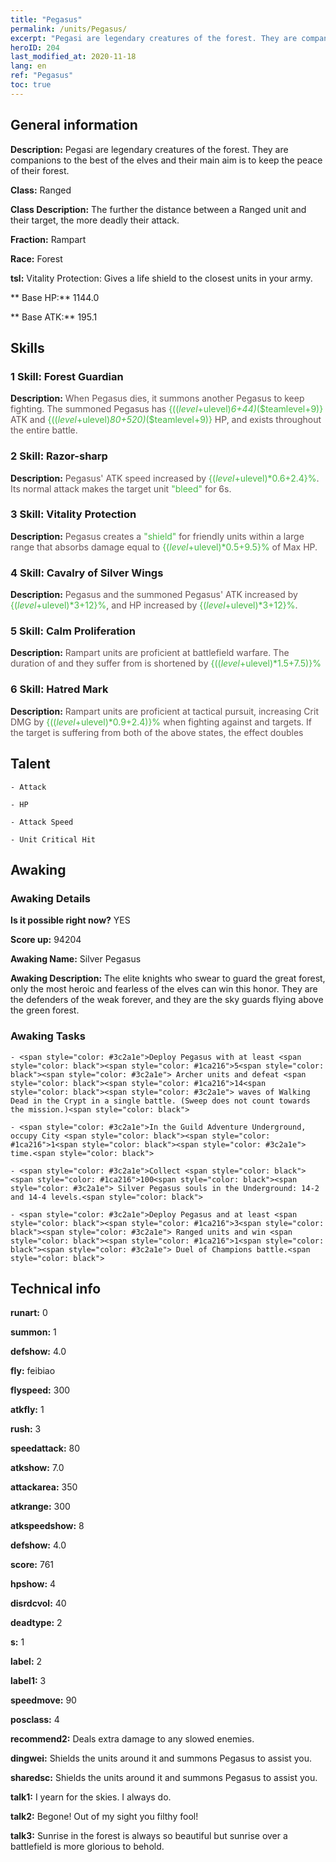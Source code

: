 ```yaml
---
title: "Pegasus"
permalink: /units/Pegasus/
excerpt: "Pegasi are legendary creatures of the forest. They are companions to the best of the elves and their main aim is to keep the peace of their forest."
heroID: 204
last_modified_at: 2020-11-18
lang: en
ref: "Pegasus"
toc: true
---
```

## General information
 **Description:** Pegasi are legendary creatures of the forest. They are companions to the best of the elves and their main aim is to keep the peace of their forest.

 **Class:** Ranged

 **Class Description:** The further the distance between a Ranged unit and their target, the more deadly their attack.

 **Fraction:** Rampart

 **Race:** Forest

 **tsl:** Vitality Protection: Gives a life shield to the closest units in your army.

 ** Base HP:** 1144.0

 ** Base ATK:** 195.1

## Skills
### 1 Skill: Forest Guardian
 **Description:** <span style="color: #645252">When Pegasus dies, it summons another Pegasus to keep fighting. The summoned Pegasus has <span style="color: black"><span style="color: #48b946">{(($level+$ulevel)*6+44)*($teamlevel+9)}<span style="color: black"><span style="color: #645252"> ATK and <span style="color: black"><span style="color: #48b946">{(($level+$ulevel)*80+520)*($teamlevel+9)}<span style="color: black"><span style="color: #645252"> HP, and exists throughout the entire battle.<span style="color: black">

### 2 Skill: Razor-sharp
 **Description:** <span style="color: #645252">Pegasus' ATK speed increased by <span style="color: black"><span style="color: #48b946">{($level+$ulevel)*0.6+2.4}%<span style="color: black"><span style="color: #645252">. Its normal attack makes the target unit <span style="color: black"><span style="color: #48b946">\"bleed\"<span style="color: black"><span style="color: #645252"> for 6s.<span style="color: black">

### 3 Skill: Vitality Protection
 **Description:** <span style="color: #645252">Pegasus creates a <span style="color: black"><span style="color: #48b946">\"shield\"<span style="color: black"><span style="color: #645252"> for friendly units within a large range that absorbs damage equal to <span style="color: black"><span style="color: #48b946">{($level+$ulevel)*0.5+9.5}%<span style="color: black"><span style="color: #645252"> of Max HP.<span style="color: black">

### 4 Skill: Cavalry of Silver Wings
 **Description:** <span style="color: #645252">Pegasus and the summoned Pegasus' ATK increased by <span style="color: black"><span style="color: #48b946">{($level+$ulevel)*3+12}%<span style="color: black"><span style="color: #645252">, and HP increased by <span style="color: black"><span style="color: #48b946">{($level+$ulevel)*3+12}%<span style="color: black"><span style="color: #645252">.<span style="color: black">

### 5 Skill: Calm Proliferation
 **Description:** <span style="color: #645252">Rampart units are proficient at battlefield warfare. The duration of <stun> and <petrification> they suffer from is shortened by <span style="color: black"><span style="color: #48b946">{(($level+$ulevel)*1.5+7.5)}%<span style="color: black"><span style="color: #645252"><span style="color: black">

### 6 Skill: Hatred Mark
 **Description:** <span style="color: #645252">Rampart units are proficient at tactical pursuit, increasing Crit DMG by <span style="color: black"><span style="color: #48b946">{(($level+$ulevel)*0.9+2.4)}%<span style="color: black"><span style="color: #645252"> when fighting against <Slow> and <Bleeding> targets. If the target is suffering from both of the above states, the effect doubles<span style="color: black">

## Talent
    - Attack

    - HP

    - Attack Speed

    - Unit Critical Hit

## Awaking
### Awaking Details
 **Is it possible right now?** YES

 **Score up:** 94204

 **Awaking Name:** Silver Pegasus

 **Awaking Description:** The elite knights who swear to guard the great forest, only the most heroic and fearless of the elves can win this honor. They are the defenders of the weak forever, and they are the sky guards flying above the green forest.

### Awaking Tasks
    - <span style="color: #3c2a1e">Deploy Pegasus with at least <span style="color: black"><span style="color: #1ca216">5<span style="color: black"><span style="color: #3c2a1e"> Archer units and defeat <span style="color: black"><span style="color: #1ca216">14<span style="color: black"><span style="color: #3c2a1e"> waves of Walking Dead in the Crypt in a single battle. (Sweep does not count towards the mission.)<span style="color: black">

    - <span style="color: #3c2a1e">In the Guild Adventure Underground, occupy City <span style="color: black"><span style="color: #1ca216">1<span style="color: black"><span style="color: #3c2a1e"> time.<span style="color: black">

    - <span style="color: #3c2a1e">Collect <span style="color: black"><span style="color: #1ca216">100<span style="color: black"><span style="color: #3c2a1e"> Silver Pegasus souls in the Underground: 14-2 and 14-4 levels.<span style="color: black">

    - <span style="color: #3c2a1e">Deploy Pegasus and at least <span style="color: black"><span style="color: #1ca216">3<span style="color: black"><span style="color: #3c2a1e"> Ranged units and win <span style="color: black"><span style="color: #1ca216">1<span style="color: black"><span style="color: #3c2a1e"> Duel of Champions battle.<span style="color: black">

## Technical info
 **runart:** 0

 **summon:** 1

 **defshow:** 4.0

 **fly:** feibiao

 **flyspeed:** 300

 **atkfly:** 1

 **rush:** 3

 **speedattack:** 80

 **atkshow:** 7.0

 **attackarea:** 350

 **atkrange:** 300

 **atkspeedshow:** 8

 **defshow:** 4.0

 **score:** 761

 **hpshow:** 4

 **disrdcvol:** 40

 **deadtype:** 2

 **s:** 1

 **label:** 2

 **label1:** 3

 **speedmove:** 90

 **posclass:** 4

 **recommend2:** Deals extra damage to any slowed enemies.

 **dingwei:** Shields the units around it and summons Pegasus to assist you.

 **sharedsc:** Shields the units around it and summons Pegasus to assist you.

 **talk1:** I yearn for the skies. I always do.

 **talk2:** Begone! Out of my sight you filthy fool!

 **talk3:** Sunrise in the forest is always so beautiful but sunrise over a battlefield is more glorious to behold.

